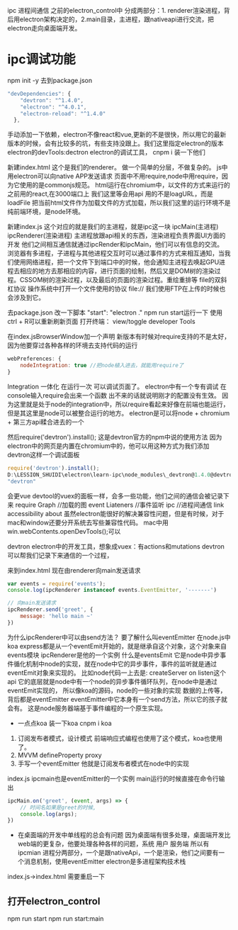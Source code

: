 ipc 进程间通信
之前的electron_control中
分成两部分：1. renderer渲染进程，背后用electron架构决定的，2.main目录，主进程，跟nativeapi进行交流，把electron走向桌面端开发。

# ipc调试功能
npm init -y
去到package.json
```js
"devDependencies": {
    "devtron": "^1.4.0",
    "electron": "^4.0.1",
    "electron-reload": "^1.4.0"
  },
```
手动添加一下依赖，electron不像react和vue,更新的不是很快，所以用它的最新版本的时候，会有比较多的坑，有些支持没跟上。我们这里指定electron的版本
electron的devTools:dectron electron的调试工具，
cnpm i
装一下他们

新建index.html
这个是我们的renderer。
做一个简单的分层，不做复杂的。
js中用electron可以向native APP发送请求
页面中不用require,node中用require，因为它使用的是commonjs规范。
html运行在chromium中，以文件的方式来运行的
之前用的react,在3000端口上
我们这里等会用api 用的不是loagURL，而是loadFile
把当前html文件作为加载文件的方式加载，所以我们这里的运行环境不是纯前端环境，是node环境。

新建index.js
这个对应的就是我们的主进程，就是ipc这一块
ipcMain(主进程) ipcRenderer(渲染进程)
主进程放跟api相关的东西，渲染进程负责界面UI方面的开发
他们之间相互通信就通过ipcRender和ipcMain，他们可以有信息的交流。
浏览器有多进程，子进程与其他进程交互时可以通过事件的方式来相互通知，当我们使用网络进程，把一个文件下到端口中的时候，他会通知主进程去唤起GPU进程去相应的地方去那相应的内容，进行页面的绘制，然后又是DOM树的渲染过程。CSSOM树的渲染过程，以及最后的页面的渲染过程。重绘重排等
file的双斜杠协议
操作系统中打开一个文件使用的协议
file://
我们使用FTP在上传的时候也会涉及到它。

去package.json
改一下脚本
    "start": "electron ."
npm run start运行一下
使用ctrl + R可以重新刷新页面
打开终端：
view/toggle developer Tools

在index.jsBrowserWindow加一个声明
新版本有时候对require支持的不是太好，因为他要穿过各种各样的环境去支持代码的运行
```js
webPreferences: {
    nodeIntegration: true //把node植入进去，就能用require了
}
```
Integration 一体化
在运行一次 可以调试页面了。
electron中有一个专有调试
在console输入require会出来一个函数
出不来的话就说明刚才的配置没有生效。
因为这里就是处于node的integration中，所以require看起来好像在前端也能运行，但是其这里是node可以被整合运行的地方。
electron是可以将node + chromium + 第三方api糅合进去的一个

然后require('devtron').install();
这是devtron官方的npm中说的使用方法
因为electron中的网页是内置在chromium中的，他可以用这种方式为我们添加devtron这样一个调试面板
```js
require('devtron').install();
D:\LESSION_SHUIDI\electron\learn-ipc\node_modules\_devtron@1.4.0@devtron\api.js:5 Installing Devtron from D:\LESSION_SHUIDI\electron\learn-ipc\node_modules\_devtron@1.4.0@devtron
"devtron"
```
会更vue devtool的vuex的面板一样，会多一些功能，他们之间的通信会被记录下来
require Graph //加载的图
event Liateners //事件监听
ipc //进程间通信
link
accessibility
about
虽然electron能很好的解决兼容性问题，但是有时候，对于mac和window还要分开系统去写些兼容性代码。
mac中用win.webContents.openDevTools();可以

devtron electron中的开发工具，想象成vuex：有actions和mutations
devtron可以帮我们记录下来通信的一个过程，

来到index.html
现在由renderer向main发送请求
```js
var events = require('events');
console.log(ipcRenderer instanceof events.EventEmitter, '-------')

// 向main发送请求
ipcRenderer.send('greet', {
    message: 'hello main ~'
})
```
为什么ipcRenderer中可以由send方法？
要了解什么叫eventEmitter
在node.js中koa express都是从一个eventEmit开始的，就是继承自这个对象，这个对象来自events模块
ipcRenderer是他的一个实例
什么是eventsEmit
它是node中异步事件循化机制中node的实现，就在node中它的异步事件，事件的监听就是通过eventEmit对象来实现的。
比如node代码一上去是:
createServer on listen这个api
它的底层就是node中有一个node的异步事件循环队列，在node中是通过eventEmit实现的，
所以像koa的源码，node的一些对象的实现 数据的上传等，背后都是eventEmitter
eventEmitter中它本身有一个send方法，所以它的孩子就会有。
这是node服务器端基于事件编程的一个原生实现。
- 一点点koa
装一下koa 
cnpm i koa
1. 订阅发布者模式，设计模式
前端响应式编程也使用了这个模式，koa也使用了。
2. MVVM defineProperty proxy
3. 手写一个eventEmitter 他就是订阅发布者模式在node中的实现

index.js
ipcmain也是eventEmitter的一个实例
main运行的时候直接在命令行输出
```js
ipcMain.on('greet', (event, args) => {
    // 时间名如果是greet的时候,
    console.log(args);
})
```

+ 在桌面端的开发中单线程的总会有问题
因为桌面端有很多处理，桌面端开发比web端的更复杂，他要处理各种各样的问题，系统 用户 服务端
所以有ipcmian 进程分两部分，一个是跟nativeApi，一个是渲染，他们之间要有一个消息机制，使用eventEmitter
electron是多进程架构技术栈

index.js->index.html
需要重启一下

## 打开electron_control
npm run start
npm run start:main

